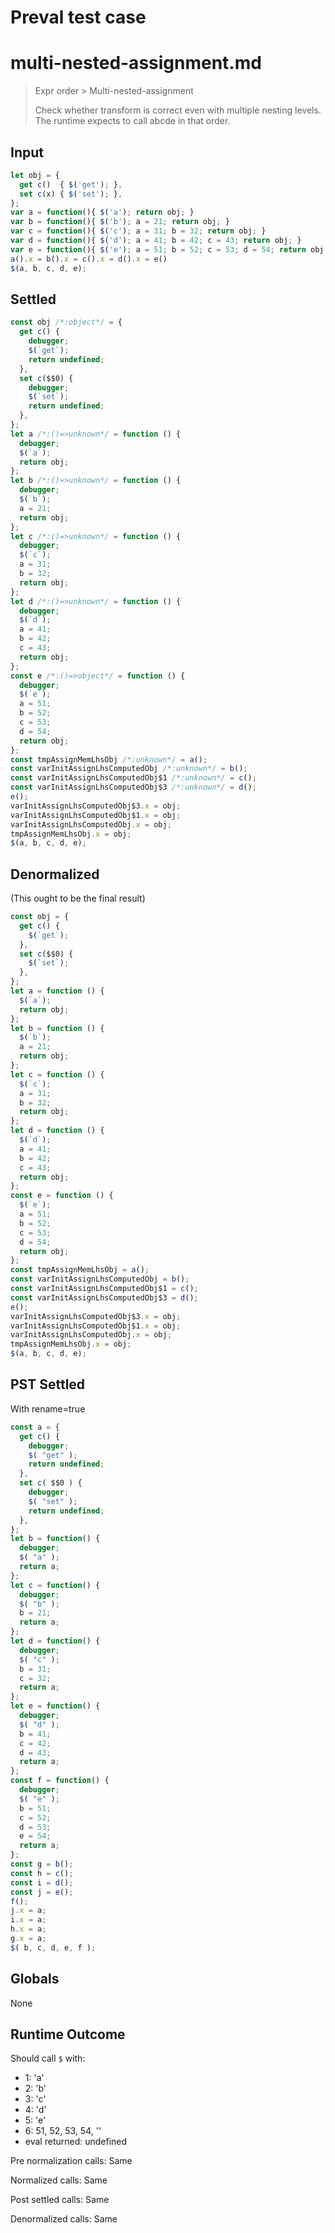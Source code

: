 # Preval test case

# multi-nested-assignment.md

> Expr order > Multi-nested-assignment
>
> Check whether transform is correct even with multiple nesting levels. The runtime expects to call abcde in that order.

## Input

`````js filename=intro
let obj = {
  get c()  { $('get'); }, 
  set c(x) { $('set'); },
};
var a = function(){ $('a'); return obj; }
var b = function(){ $('b'); a = 21; return obj; }
var c = function(){ $('c'); a = 31; b = 32; return obj; }
var d = function(){ $('d'); a = 41; b = 42; c = 43; return obj; }
var e = function(){ $('e'); a = 51; b = 52; c = 53; d = 54; return obj; }
a().x = b().x = c().x = d().x = e()
$(a, b, c, d, e);
`````


## Settled


`````js filename=intro
const obj /*:object*/ = {
  get c() {
    debugger;
    $(`get`);
    return undefined;
  },
  set c($$0) {
    debugger;
    $(`set`);
    return undefined;
  },
};
let a /*:()=>unknown*/ = function () {
  debugger;
  $(`a`);
  return obj;
};
let b /*:()=>unknown*/ = function () {
  debugger;
  $(`b`);
  a = 21;
  return obj;
};
let c /*:()=>unknown*/ = function () {
  debugger;
  $(`c`);
  a = 31;
  b = 32;
  return obj;
};
let d /*:()=>unknown*/ = function () {
  debugger;
  $(`d`);
  a = 41;
  b = 42;
  c = 43;
  return obj;
};
const e /*:()=>object*/ = function () {
  debugger;
  $(`e`);
  a = 51;
  b = 52;
  c = 53;
  d = 54;
  return obj;
};
const tmpAssignMemLhsObj /*:unknown*/ = a();
const varInitAssignLhsComputedObj /*:unknown*/ = b();
const varInitAssignLhsComputedObj$1 /*:unknown*/ = c();
const varInitAssignLhsComputedObj$3 /*:unknown*/ = d();
e();
varInitAssignLhsComputedObj$3.x = obj;
varInitAssignLhsComputedObj$1.x = obj;
varInitAssignLhsComputedObj.x = obj;
tmpAssignMemLhsObj.x = obj;
$(a, b, c, d, e);
`````


## Denormalized
(This ought to be the final result)

`````js filename=intro
const obj = {
  get c() {
    $(`get`);
  },
  set c($$0) {
    $(`set`);
  },
};
let a = function () {
  $(`a`);
  return obj;
};
let b = function () {
  $(`b`);
  a = 21;
  return obj;
};
let c = function () {
  $(`c`);
  a = 31;
  b = 32;
  return obj;
};
let d = function () {
  $(`d`);
  a = 41;
  b = 42;
  c = 43;
  return obj;
};
const e = function () {
  $(`e`);
  a = 51;
  b = 52;
  c = 53;
  d = 54;
  return obj;
};
const tmpAssignMemLhsObj = a();
const varInitAssignLhsComputedObj = b();
const varInitAssignLhsComputedObj$1 = c();
const varInitAssignLhsComputedObj$3 = d();
e();
varInitAssignLhsComputedObj$3.x = obj;
varInitAssignLhsComputedObj$1.x = obj;
varInitAssignLhsComputedObj.x = obj;
tmpAssignMemLhsObj.x = obj;
$(a, b, c, d, e);
`````


## PST Settled
With rename=true

`````js filename=intro
const a = {
  get c() {
    debugger;
    $( "get" );
    return undefined;
  },
  set c( $$0 ) {
    debugger;
    $( "set" );
    return undefined;
  },
};
let b = function() {
  debugger;
  $( "a" );
  return a;
};
let c = function() {
  debugger;
  $( "b" );
  b = 21;
  return a;
};
let d = function() {
  debugger;
  $( "c" );
  b = 31;
  c = 32;
  return a;
};
let e = function() {
  debugger;
  $( "d" );
  b = 41;
  c = 42;
  d = 43;
  return a;
};
const f = function() {
  debugger;
  $( "e" );
  b = 51;
  c = 52;
  d = 53;
  e = 54;
  return a;
};
const g = b();
const h = c();
const i = d();
const j = e();
f();
j.x = a;
i.x = a;
h.x = a;
g.x = a;
$( b, c, d, e, f );
`````


## Globals


None


## Runtime Outcome


Should call `$` with:
 - 1: 'a'
 - 2: 'b'
 - 3: 'c'
 - 4: 'd'
 - 5: 'e'
 - 6: 51, 52, 53, 54, '<function>'
 - eval returned: undefined

Pre normalization calls: Same

Normalized calls: Same

Post settled calls: Same

Denormalized calls: Same
